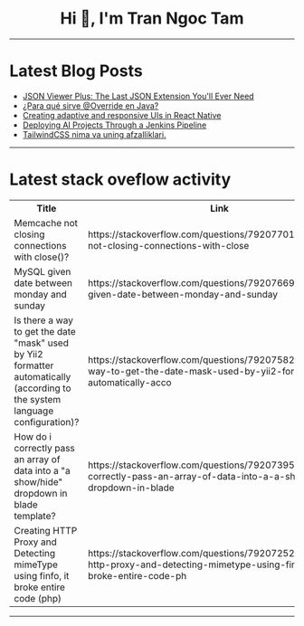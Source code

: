 <h1 align="center">Hi 👋, I'm Tran Ngoc Tam</h1>

---

# Latest Blog Posts 
<!-- BLOG-POST-LIST:START -->
- [JSON Viewer Plus: The Last JSON Extension You&#39;ll Ever Need](https://dev.to/rezmoss/json-viewer-plus-the-last-json-extension-youll-ever-need-4mab)
- [¿Para qué sirve @Override en Java?](https://dev.to/asjordi/para-que-sirve-override-en-java-4ka9)
- [Creating adaptive and responsive UIs in React Native](https://dev.to/logrocket/creating-adaptive-and-responsive-uis-in-react-native-46o5)
- [Deploying AI Projects Through a Jenkins Pipeline](https://dev.to/kitops/deploying-ai-projects-through-a-jenkins-pipeline-394b)
- [TailwindCSS nima va uning afzalliklari.](https://dev.to/jaohir__m_f5afa09cff902ef/tailwindcss-nima-va-uning-afzalliklari-38pd)
<!-- BLOG-POST-LIST:END -->

---

# Latest stack oveflow activity
<table>
  <tr><th>Title</th><th>Link</th></tr>
  <!-- STACKOVERFLOW:START --><tr><td>Memcache not closing connections with close&lpar;&rpar;?</td><td>https://stackoverflow.com/questions/79207701/memcache-not-closing-connections-with-close</td></tr><tr><td>MySQL given date between monday and sunday</td><td>https://stackoverflow.com/questions/79207669/mysql-given-date-between-monday-and-sunday</td></tr><tr><td>Is there a way to get the date &quot;mask&quot; used by Yii2 formatter automatically &lpar;according to the system language configuration&rpar;?</td><td>https://stackoverflow.com/questions/79207582/is-there-a-way-to-get-the-date-mask-used-by-yii2-formatter-automatically-acco</td></tr><tr><td>How do i correctly pass an array of data into a &quot;a show/hide&quot; dropdown in blade template?</td><td>https://stackoverflow.com/questions/79207395/how-do-i-correctly-pass-an-array-of-data-into-a-a-show-hide-dropdown-in-blade</td></tr><tr><td>Creating HTTP Proxy and Detecting mimeType using finfo, it broke entire code &lpar;php&rpar;</td><td>https://stackoverflow.com/questions/79207252/creating-http-proxy-and-detecting-mimetype-using-finfo-it-broke-entire-code-ph</td></tr><!-- STACKOVERFLOW:END -->
</table>

---


